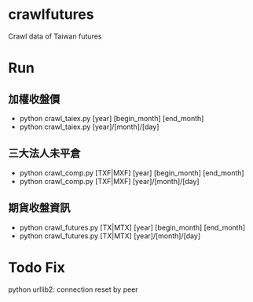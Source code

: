 # crawlfutures
Crawl data of Taiwan futures

# Run

## 加權收盤價
  * python crawl_taiex.py [year] [begin_month] [end_month]
  * python crawl_taiex.py [year]/[month]/[day]
  
## 三大法人未平倉
  * python crawl_comp.py [TXF|MXF] [year] [begin_month] [end_month]
  * python crawl_comp.py [TXF|MXF] [year]/[month]/[day]

## 期貨收盤資訊
  * python crawl_futures.py [TX|MTX] [year] [begin_month] [end_month]
  * python crawl_futures.py [TX|MTX] [year]/[month]/[day]

# Todo Fix
python urllib2: connection reset by peer

